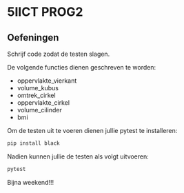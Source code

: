 # 5IICT PROG2

## Oefeningen

Schrijf code zodat de testen slagen.

De volgende functies dienen geschreven te worden:

- oppervlakte_vierkant
- volume_kubus
- omtrek_cirkel
- oppervlakte_cirkel
- volume_cilinder
- bmi


Om de testen uit te voeren dienen jullie pytest
te installeren:

```bash
pip install black
```

Nadien kunnen jullie de testen als volgt uitvoeren:

```bash
pytest
```
Bijna weekend!!!